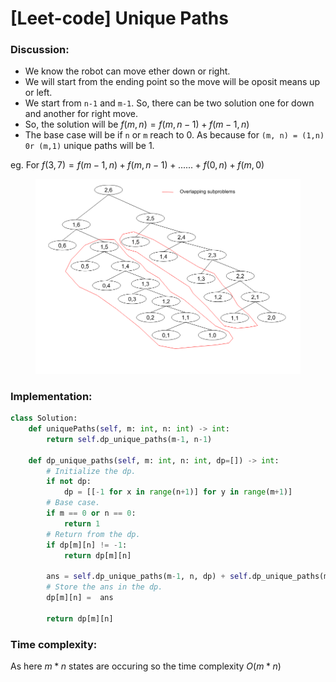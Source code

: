 # [Leet-code] Unique Paths

### Discussion:

* We know the robot can move ether down or right.
* We will start from the ending point so the move will be oposit means up or left.
* We start from `n-1` and `m-1`. So, there can be two solution one for down and another for right move.
* So, the solution will be $f(m, n) = f(m, n-1) + f(m-1, n)$
* The base case will be if `n` or `m` reach to 0. As because for `(m, n) = (1,n) 0r (m,1)` unique paths will be 1.

eg. For $f(3,7) = f(m-1, n) + f(m, n-1) + ... ... + f(0, n) + f(m, 0)$

<figure><img src="../../.gitbook/assets/unique_paths.png" alt=""><figcaption></figcaption></figure>

### Implementation:

```python
class Solution:
    def uniquePaths(self, m: int, n: int) -> int:
        return self.dp_unique_paths(m-1, n-1)

    def dp_unique_paths(self, m: int, n: int, dp=[]) -> int:
        # Initialize the dp.
        if not dp:
            dp = [[-1 for x in range(n+1)] for y in range(m+1)]
        # Base case.
        if m == 0 or n == 0:
            return 1
        # Return from the dp.
        if dp[m][n] != -1:
            return dp[m][n]

        ans = self.dp_unique_paths(m-1, n, dp) + self.dp_unique_paths(m, n-1, dp)
        # Store the ans in the dp.
        dp[m][n] =  ans

        return dp[m][n]
```

### Time complexity:

As here $m*n$ states are occuring so the time complexity $O(m*n)$
